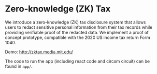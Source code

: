 # Zero-knowledge (ZK) Tax

We introduce a zero-knowledge (ZK) tax disclosure system that allows users to redact sensitive personal information from their tax records while providing verifiable proof of the redacted data. We implement a proof of concept prototype, compatible with the 2020 US income tax return Form 1040. 

Demo:
http://zktax.media.mit.edu/

The code to run the app (including react code and circom circuit) can be found in `app/`.
